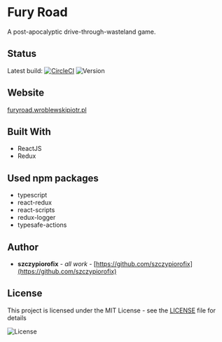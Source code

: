 # Fury Road

A post-apocalyptic drive-through-wasteland game.


## Status
Latest build: [![CircleCI](https://circleci.com/gh/szczypiorofix/furyroad.svg?style=svg)](https://circleci.com/gh/szczypiorofix/furyroad)
![Version](https://img.shields.io/badge/version-0.1.0-blue.svg "Version icon")

## Website

[furyroad.wroblewskipiotr.pl](https://furyroad.wroblewskipiotr.pl)


## Built With

* ReactJS
* Redux


## Used npm packages

* typescript
* react-redux
* react-scripts
* redux-logger
* typesafe-actions



## Author

* **szczypiorofix** - *all work* - [https://github.com/szczypiorofix](https://github.com/szczypiorofix)



## License

This project is licensed under the MIT License - see the [LICENSE](LICENSE) file for details

![License](https://img.shields.io/badge/license-MIT-green.svg "License icon")